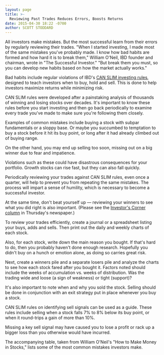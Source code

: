 ```yaml
---
layout: page
title: >-
  Reviewing Past Trades Reduces Errors, Boosts Returns
date: 2015-04-30 18:22 -0700
author: SCOTT STODDARD
---
```





All investors make mistakes. But the most successful learn from their errors by regularly reviewing their trades. "When I started investing, I made most of the same mistakes you've probably made. I know how bad habits are formed and how hard it is to break them," William O'Neil, IBD founder and chairman, wrote in "The Successful Investor." "But break them you must, so you can develop new habits based on how the market actually works."

  

Bad habits include regular violations of IBD's [CAN SLIM investing rules](http://education.investors.com/), designed to teach investors when to buy, hold and sell. This is done to help investors maximize returns while minimizing risk.

  

CAN SLIM rules were developed after a painstaking analysis of thousands of winning and losing stocks over decades. It's important to know these rules before you start investing and then go back periodically to examine every trade you've made to make sure you're following them closely.

  

Examples of common mistakes include buying a stock with subpar fundamentals or a sloppy base. Or maybe you succumbed to temptation to buy a stock before it hit its buy point, or long after it had already climbed out of buying range.

  

On the other hand, you may end up selling too soon, missing out on a big winner due to fear and impatience.

  

Violations such as these could have disastrous consequences for your portfolio. Growth stocks can rise fast, but they can also fall quickly.

  

Periodically reviewing your trades against CAN SLIM rules, even once a quarter, will help to prevent you from repeating the same mistakes. The process will impart a sense of humility, which is necessary to become a successful investor.

  

At the same time, don't beat yourself up — reviewing your winners to see what you did right is also important. (Please see the [Investor's Corner column](http://education.investors.com/investors-corner/750136-how-to-invest-smarter.htm) in Thursday's newspaper.)

  

To review your trades efficiently, create a journal or a spreadsheet listing your buys, adds and sells. Then print out the daily and weekly charts of each stock.

  

Also, for each stock, write down the main reason you bought. If that's hard to do, then you probably haven't done enough research. Hopefully you didn't buy on a hunch or emotion alone, as doing so carries great risk.

  

Next, create a winners pile and a separate losers pile and analyze the charts to see how each stock fared after you bought it. Factors noted should include the weeks of accumulation vs. weeks of distribution. Was the trading wide and loose (a sign of weakness) or tight (support)?

  

It's also important to note when and why you sold the stock. Selling should be done in conjunction with an exit strategy put in place whenever you buy a stock.

  

CAN SLIM rules on identifying sell signals can be used as a guide. These rules include selling when a stock falls 7% to 8% below its buy point, or when it round-trips a gain of more than 10%.

  

Missing a key sell signal may have caused you to lose a profit or rack up a bigger loss than you otherwise would have incurred.

  

The accompanying table, taken from William O'Neil's "How to Make Money in Stocks," lists some of the most common mistakes investors make.




